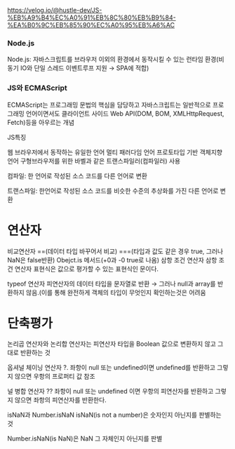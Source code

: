 https://velog.io/@hustle-dev/JS-%EB%A9%B4%EC%A0%91%EB%8C%80%EB%B9%84-%EA%B0%9C%EB%85%90%EC%A0%95%EB%A6%AC

### Node.js

Node.js: 자바스크립트를 브라우저 이외의 환경에서 동작시킬 수 있는 런타임 환경(비동기 IO와 단일 스레드 이벤트루프 지원 → SPA에 적합)

### JS와 ECMAScript

ECMAScript는 프로그래밍 문법의 핵심을 담당하고 자바스크립트는 일반적으로 프로그래밍 언어이면서도 클라이언트 사이드 Web API(DOM, BOM, XMLHttpRequest, Fetch)등을 아우르는 개념

JS특징

웹 브라우저에서 동작하는 유일한 언어
멀티 패러다임 언어
프로토타입 기반 객체지향 언어
구형브라우저를 위한 바벨과 같은 트랜스파일러(컴파일러) 사용

컴파일: 한 언어로 작성된 소스 코드를 다른 언어로 변환

트랜스파일: 한언어로 작성된 소스 코드를 비슷한 수준의 추상화를 가진 다른 언어로 변환

# 연산자

비교연산자
==(데이터 타입 바꾸어서 비교)
===(타입과 값도 같은 경우 true, 그러나 NaN은 false반환)
Obejct.is 메서드(+0과 -0 true로 나옴)
삼항 조건 연산자
삼항 조건 연산자 표현식은 값으로 평가할 수 있는 표현식인 문이다.

typeof 연산자
피연산자의 데이터 타입을 문자열로 반환 → 그러나 null과 array를 반환하지 않음.(이를 통해 완전하게 객체의 타입이 무엇인지 확인하는것은 어려움

# 단축평가

<!-- https://velog.io/@najiexx/JavaScript-%EB%8B%A8%EC%B6%95-%ED%8F%89%EA%B0%80 -->

논리곱 연산자와 논리합 연산자는 피연산자 타입을 Boolean 값으로 변환하지 않고 그대로 반환하는 것

옵셔널 체이닝 연산자
?. 좌항이 null 또는 undefined이면 undefined를 반환하고 그렇지 않으면 우항의 프로퍼티 값 참조

널 병합 연산자
?? 좌항이 null 또는 undefined 이면 우항의 피연산자를 반환하고 그렇지 않으면 좌항의 피연산자를 반환한다.

isNaN과 Number.isNaN
isNaN(is not a number)은 숫자인지 아닌지를 판별하는 것

Number.isNaN(is NaN)은 NaN 그 자체인지 아닌지를 판별

